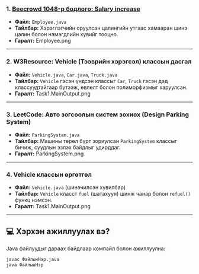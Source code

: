 ### 1. [Beecrowd 1048-р бодлого: Salary increase](https://judge.beecrowd.com/en/problems/view/1048)

- **Файл:** `Employee.java`
- **Тайлбар:** Хэрэглэгчийн оруулсан цалингийн утгаас хамааран шинэ цалин болон нэмэгдлийн хувийг тооцно.
- **Гаралт:** Employee.png

---

### 2. W3Resource: Vehicle (Тээврийн хэрэгсэл) классын дасгал

- **Файл:** `Vehicle.java`, `Car.java`, `Truck.java`
- **Тайлбар:** `Vehicle` гэсэн үндсэн классыг `Car`, `Truck` гэсэн дэд классуудтайгаар бүтээж, өвлөлт болон полиморфизмыг харуулсан.
- **Гаралт:** Task1.MainOutput.png

---

### 3. LeetCode: Авто зогсоолын систем зохиох (Design Parking System)

- **Файл:** `ParkingSystem.java`
- **Тайлбар:** Машины төрөл бүрт зориулсан `ParkingSystem` классыг бичиж, суудлын эзлэх байдлыг удирддаг.
- **Гаралт:** ParkingSystem.png

---

### 4. Vehicle классын өргөтгөл

- **Файл:** `Vehicle.java` (шинэчилсэн хувилбар)
- **Тайлбар:** `Vehicle` класст `fuel` (шатахуун) шинж чанар болон `refuel()` функц нэмсэн.
- **Гаралт:** Task1.MainOutput.png

---

## 💻 Хэрхэн ажиллуулах вэ?

Java файлуудыг дараах байдлаар компайл болон ажиллуулна:

```bash
javac ФайлынНэр.java
java ФайлынНэр
```

